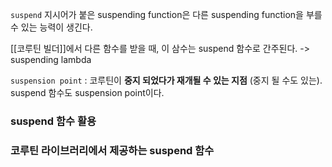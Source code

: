 `suspend` 지시어가 붙은 suspending function은 다른 suspending function을 부를 수 있는 능력이 생긴다.

[[코루틴 빌더]]에서 다른 함수를 받을 때, 이 삼수는 suspend 함수로 간주된다. -> suspending lambda

`suspension point` : 코루틴이 **중지 되었다가 재개될 수 있는 지점** (중지 될 수도 있는). suspend 함수도 suspension point이다.

### suspend 함수 활용


### 코루틴 라이브러리에서 제공하는 suspend 함수
